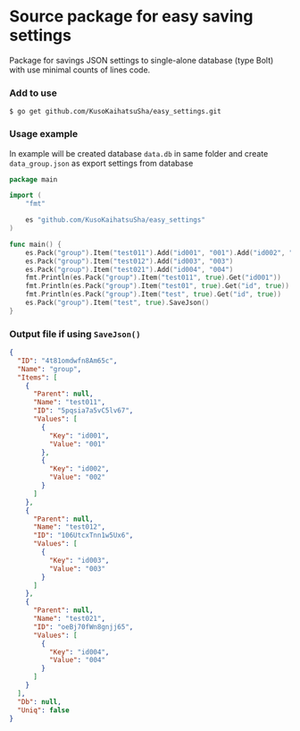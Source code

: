 # Source package for easy saving settings
Package for savings JSON settings to single-alone database (type Bolt) with use minimal counts of lines code.

### Add to use

```
$ go get github.com/KusoKaihatsuSha/easy_settings.git
```

### Usage example

In example will be created database `data.db` in same folder and create `data_group.json` as export settings from database

```go
package main

import (
	"fmt"

	es "github.com/KusoKaihatsuSha/easy_settings"
)

func main() {
	es.Pack("group").Item("test011").Add("id001", "001").Add("id002", "002")
	es.Pack("group").Item("test012").Add("id003", "003")
	es.Pack("group").Item("test021").Add("id004", "004")
	fmt.Println(es.Pack("group").Item("test011", true).Get("id001"))
	fmt.Println(es.Pack("group").Item("test01", true).Get("id", true))
	fmt.Println(es.Pack("group").Item("test", true).Get("id", true))
	es.Pack("group").Item("test", true).SaveJson()
}

```

### Output file if using `SaveJson()`

```json
{
  "ID": "4t81omdwfn8Am65c",
  "Name": "group",
  "Items": [
    {
      "Parent": null,
      "Name": "test011",
      "ID": "5pqsia7a5vC5lv67",
      "Values": [
        {
          "Key": "id001",
          "Value": "001"
        },
        {
          "Key": "id002",
          "Value": "002"
        }
      ]
    },
    {
      "Parent": null,
      "Name": "test012",
      "ID": "106UtcxTnn1w5Ux6",
      "Values": [
        {
          "Key": "id003",
          "Value": "003"
        }
      ]
    },
    {
      "Parent": null,
      "Name": "test021",
      "ID": "oeBj70fWn8gnjj65",
      "Values": [
        {
          "Key": "id004",
          "Value": "004"
        }
      ]
    }
  ],
  "Db": null,
  "Uniq": false
}
```

